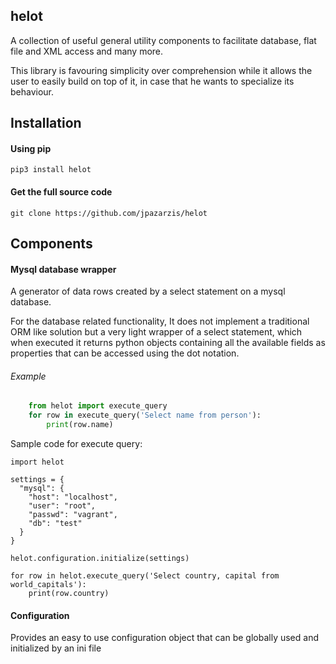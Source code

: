 ## helot
A collection of useful general utility components to facilitate database, flat 
file and XML access and many more.

  

This library is favouring simplicity over comprehension while it allows the user
to easily build on top of it, in case that he wants to specialize its behaviour.

## Installation
#### Using pip
```
pip3 install helot
```

#### Get the full source code
```git clone https://github.com/jpazarzis/helot```

## Components

#### Mysql database wrapper 
A generator of data rows created by a select statement on a mysql database.

For the database related functionality, It does not implement a traditional ORM 
like solution but a very light wrapper of a select statement, which when
executed it returns python objects containing all the available fields as
properties that can be accessed using the dot notation.

###### Example
```python
    from helot import execute_query
    for row in execute_query('Select name from person'):
        print(row.name)
```

Sample code for execute query:

```angular2html
import helot

settings = {
  "mysql": {
    "host": "localhost",
    "user": "root",
    "passwd": "vagrant",
    "db": "test"
  }
}

helot.configuration.initialize(settings)

for row in helot.execute_query('Select country, capital from world_capitals'):
    print(row.country)

```

#### Configuration
Provides an easy to use configuration object that can be globally used and 
initialized by an ini file
